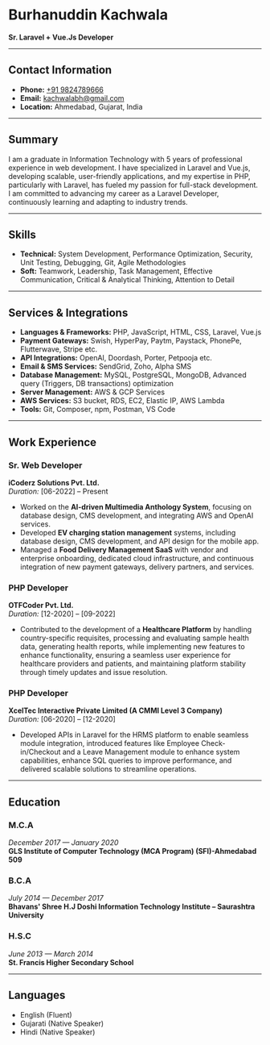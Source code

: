 # Burhanuddin Kachwala
**Sr. Laravel + Vue.Js Developer**

---

## Contact Information

- **Phone:** [+91 9824789666](tel:+919824789666)  
- **Email:** [kachwalabh@gmail.com](mailto:kachwalabh@gmail.com)  
- **Location:** Ahmedabad, Gujarat, India

---

## **Summary**

I am a graduate in Information Technology with 5 years of professional experience in web development. I have specialized in Laravel and Vue.js, developing scalable, user-friendly applications, and my expertise in PHP, particularly with Laravel, has fueled my passion for full-stack development. I am committed to advancing my career as a Laravel Developer, continuously learning and adapting to industry trends.

---

## **Skills**
- **Technical:** System Development, Performance Optimization, Security, Unit Testing, Debugging, Git, Agile Methodologies  
- **Soft:** Teamwork, Leadership, Task Management, Effective Communication, Critical & Analytical Thinking, Attention to Detail 

---

## **Services & Integrations**

- **Languages & Frameworks:** PHP, JavaScript, HTML, CSS, Laravel, Vue.js
- **Payment Gateways:** Swish, HyperPay, Paytm, Paystack, PhonePe, Flutterwave, Stripe etc.
- **API Integrations:** OpenAI, Doordash, Porter, Petpooja etc.
- **Email & SMS Services:** SendGrid, Zoho, Alpha SMS
- **Database Management:** MySQL, PostgreSQL, MongoDB, Advanced query (Triggers, DB transactions) optimization
- **Server Management:** AWS & GCP Services
- **AWS Services:** S3 bucket, RDS, EC2, Elastic IP, AWS Lambda
- **Tools:** Git, Composer, npm, Postman, VS Code

---

## **Work Experience**

### **Sr. Web Developer**  
**iCoderz Solutions Pvt. Ltd.**  
*Duration:* [06-2022] – Present

- Worked on the **AI-driven Multimedia Anthology System**, focusing on database design, CMS development, and integrating AWS and OpenAI services.
- Developed **EV charging station management** systems, including database design, CMS development, and API design for the mobile app.
- Managed a **Food Delivery Management SaaS** with vendor and enterprise onboarding, dedicated cloud infrastructure, and continuous integration of new payment gateways, delivery partners, and services.

### **PHP Developer**  
**OTFCoder Pvt. Ltd.**  
*Duration:* [12-2020] – [09-2022]

- Contributed to the development of a **Healthcare Platform** by handling country-specific requisites, processing and evaluating sample health data, generating health reports, while implementing new features to enhance functionality, ensuring a seamless user experience for healthcare providers and patients, and maintaining platform stability through timely updates and issue resolution.


### **PHP Developer**  
**XcelTec Interactive Private Limited (A CMMI Level 3 Company)**  
*Duration:* [06-2020] – [12-2020]

- Developed APIs in Laravel for the HRMS platform to enable seamless module integration, introduced features like Employee Check-in/Checkout and a Leave Management module to enhance system capabilities, enhance SQL queries to improve performance, and delivered scalable solutions to streamline operations.

---

## **Education**
### M.C.A  
*December 2017 — January 2020*  
**GLS Institute of Computer Technology (MCA Program) (SFI)-Ahmedabad 509**

### B.C.A  
*July 2014 — December 2017*  
**Bhavans' Shree H.J Doshi Information Technology Institute – Saurashtra University**  
 
### H.S.C  
*June 2013 — March 2014*  
**St. Francis Higher Secondary School**  

---

## **Languages**

- English (Fluent)
- Gujarati (Native Speaker)
- Hindi (Native Speaker)
